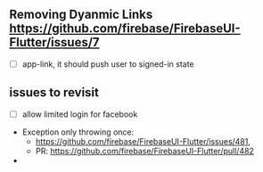 
## Removing Dyanmic Links https://github.com/firebase/FirebaseUI-Flutter/issues/7
- [ ] app-link, it should push user to signed-in state





## issues to revisit
- [ ] allow limited login for facebook
- Exception only throwing once: 
  - https://github.com/firebase/FirebaseUI-Flutter/issues/481,
  - PR: https://github.com/firebase/FirebaseUI-Flutter/pull/482
- 